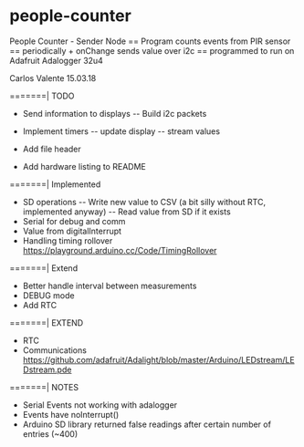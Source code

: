 # people-counter

  People Counter - Sender Node
  == Program counts events from PIR sensor
  == periodically + onChange sends value over i2c
  == programmed to run on Adafruit Adalogger 32u4

  Carlos Valente 15.03.18

  =======| TODO
  - Send information to displays
  -- Build i2c packets
  - Implement timers
  -- update display
  -- stream values
  - Add file header

  - Add hardware listing to README

  =======| Implemented
  - SD operations
  -- Write new value to CSV (a bit silly without RTC, implemented anyway)
  -- Read value from SD if it exists
  - Serial for debug and comm
  - Value from digitalInterrupt
  - Handling timing rollover https://playground.arduino.cc/Code/TimingRollover

  =======| Extend
  - Better handle interval between measurements
  - DEBUG mode
  - Add RTC

  =======| EXTEND
  - RTC
  - Communications https://github.com/adafruit/Adalight/blob/master/Arduino/LEDstream/LEDstream.pde

  =======| NOTES
  - Serial Events not working with adalogger
  - Events have noInterrupt()
  - Arduino SD library returned false readings after certain number of entries (~400)
